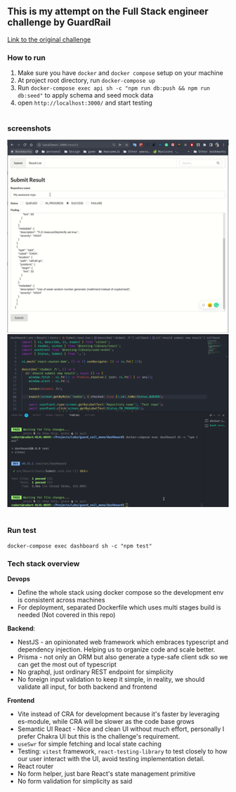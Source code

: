 ## This is my attempt on the Full Stack engineer challenge by GuardRail

[Link to the original challenge](https://github.com/guardrailsio/full-stack-engineer-challenge)

### How to run

1. Make sure you have `docker` and `docker compose` setup on your machine
2. At project root directory, run `docker-compose up`
3. Run `docker-compose exec api sh -c "npm run db:push && npm run db:seed"` to apply schema and seed mock data
4. open `http://localhost:3000/` and start testing
<br/><br/>
### screenshots
![demo](img/result.gif)
![test](img/test.gif)
<br/><br/>

### Run test
`docker-compose exec dashboard sh -c "npm test"`

### Tech stack overview   

**Devops**
- Define the whole stack using docker compose so the development env is consistent across machines
- For deployment, separated Dockerfile which uses multi stages build is needed (Not covered in this repo)

**Backend**:
- NestJS - an opinionated web framework which embraces typescript and dependency injection. Helping us to organize code and scale better.
- Prisma - not only an ORM but also generate a type-safe client sdk so we can get the most out of typescript
- No graphql, just ordinary REST endpoint for simplicity
- No foreign input validation to keep it simple, in reality, we should validate all input, for both backend and frontend

**Frontend**
- Vite instead of CRA for development because it's faster by leveraging es-module, while CRA will be slower as the code base grows
- Semantic UI React - Nice and clean UI without much effort, personally I prefer Chakra UI but this is the challenge's requirement.
- `useSwr` for simple fetching and local state caching
- Testing: `vitest` framework, `react-testing-library` to test closely to how our user interact with the UI, avoid testing implementation detail.
- React router
- No form helper, just bare React's state management primitive
- No form validation for simplicity as said

